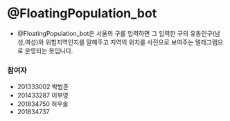 # @FloatingPopulation_bot
- @FloatingPopulation_bot은 서울의 구를 입력하면 그 입력한 구의 유동인구(남성,여성)와 위험지역인지를 말해주고 지역의 위치를 사진으로 보여주는 텔레그램으로 운영되는 봇입니다.


### 참여자
- 201333002 박범준
- 201433287 이부영
- 201834750 허우솔
- 201834737 
